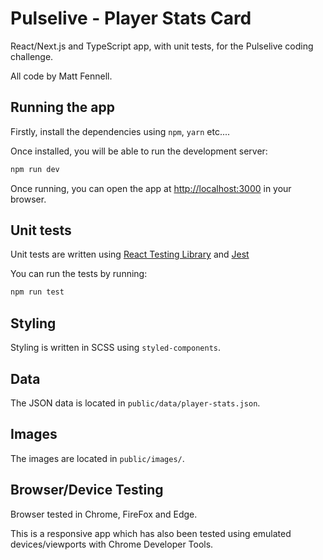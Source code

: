 # Pulselive - Player Stats Card

React/Next.js and TypeScript app, with unit tests, for the Pulselive coding challenge.

All code by Matt Fennell.

## Running the app

Firstly, install the dependencies using `npm`, `yarn` etc....

Once installed, you will be able to run the development server:

```bash
npm run dev
```

Once running, you can open the app at [http://localhost:3000](http://localhost:3000) in your browser.

## Unit tests

Unit tests are written using [React Testing Library](https://testing-library.com/docs/react-testing-library/intro) and [Jest](https://jestjs.io/)

You can run the tests by running:

```bash
npm run test
```

## Styling

Styling is written in SCSS using `styled-components`.

## Data

The JSON data is located in `public/data/player-stats.json`.

## Images

The images are located in `public/images/`.

## Browser/Device Testing

Browser tested in Chrome, FireFox and Edge.

This is a responsive app which has also been tested using emulated devices/viewports with Chrome Developer Tools.